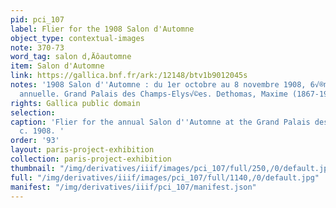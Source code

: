 ```yaml
---
pid: pci_107
label: Flier for the 1908 Salon d'Automne
object_type: contextual-images
note: 370-73
word_tag: salon d‚Äôautomne
item: Salon d'Automne
link: https://gallica.bnf.fr/ark:/12148/btv1b9012045s
notes: '1908 Salon d''Automne : du 1er octobre au 8 novembre 1908, 6√®me exposition
  annuelle. Grand Palais des Champs-Elys√©es. Dethomas, Maxime (1867-1929). Illustrateur'
rights: Gallica public domain
selection: 
caption: 'Flier for the annual Salon d''Automne at the Grand Palais des Champs-Elysées,
  c. 1908. '
order: '93'
layout: paris-project-exhibition
collection: paris-project-exhibition
thumbnail: "/img/derivatives/iiif/images/pci_107/full/250,/0/default.jpg"
full: "/img/derivatives/iiif/images/pci_107/full/1140,/0/default.jpg"
manifest: "/img/derivatives/iiif/pci_107/manifest.json"
---
```

